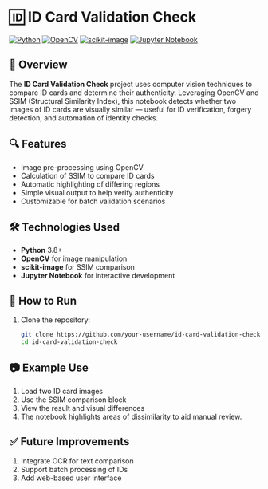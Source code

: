 # 🆔 ID Card Validation Check

[![Python](https://img.shields.io/badge/Python-3.8%2B-blue.svg)](https://www.python.org/)
[![OpenCV](https://img.shields.io/badge/OpenCV-4.x-green.svg)](https://opencv.org/)
[![scikit-image](https://img.shields.io/badge/scikit--image-0.21-orange.svg)](https://scikit-image.org/)
[![Jupyter Notebook](https://img.shields.io/badge/Jupyter-Notebook-lightgrey.svg)](https://jupyter.org/)

## 📄 Overview

The **ID Card Validation Check** project uses computer vision techniques to compare ID cards and determine their authenticity. Leveraging OpenCV and SSIM (Structural Similarity Index), this notebook detects whether two images of ID cards are visually similar — useful for ID verification, forgery detection, and automation of identity checks.

## 🔍 Features

- Image pre-processing using OpenCV
- Calculation of SSIM to compare ID cards
- Automatic highlighting of differing regions
- Simple visual output to help verify authenticity
- Customizable for batch validation scenarios

## 🛠️ Technologies Used

- **Python** 3.8+
- **OpenCV** for image manipulation
- **scikit-image** for SSIM comparison
- **Jupyter Notebook** for interactive development

## 🚀 How to Run

1. Clone the repository:
   ```bash
   git clone https://github.com/your-username/id-card-validation-check.git
   cd id-card-validation-check

## 📷 Example Use

1. Load two ID card images
2. Use the SSIM comparison block
3. View the result and visual differences
4. The notebook highlights areas of dissimilarity to aid manual review.

## ✅ Future Improvements

1. Integrate OCR for text comparison
2. Support batch processing of IDs
2. Add web-based user interface

